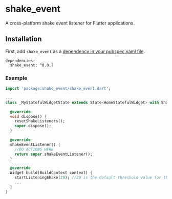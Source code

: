 # shake_event

A cross-platform shake event listener for Flutter applications.

## Installation

First, add `shake_event` as a [dependency in your pubspec.yaml file](https://flutter.io/platform-plugins/).
```
dependencies:
  shake_event: ^0.0.7
```

### Example
``` dart
import 'package:shake_event/shake_event.dart';

...
class _MyStatefulWidgetState extends State<HomeStatefulWidget> with ShakeHandler {

  @override
  void dispose() {
    resetShakeListeners();
    super.dispose();
  }

  @override
  shakeEventListener() {
    //DO ACTIONS HERE
    return super.shakeEventListener();
  }

  @override
  Widget build(BuildContext context) {
    startListeningShake(20); //20 is the default threshold value for the shake event
    ...
  }
}
```
